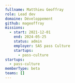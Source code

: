 ```yaml
---
fullname: Matthieu Geoffray
role: Lead dev
domaine: Développement
github: mageoffray
missions:
  - start: 2021-12-01
    end: 2024-05-25
    status: admin
    employer: SAS pass Culture
    startups:
      - pass-culture
startups:
  - pass-culture
memberType: beta
teams: []
---
```

